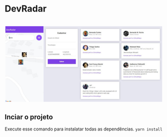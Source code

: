 
# DevRadar
<h1 align="center" >
  <img src="/readme-assets/img-demo.jpeg" width="500"/>
</h1>

## Inciar o projeto

Execute esse comando para instalatar todas as dependências.
`yarn install`



